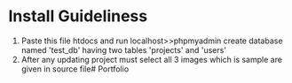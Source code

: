 
  # Install Guideliness


  1) Paste this file htdocs and run localhost>>phpmyadmin
  create database named 'test_db' having two tables 'projects' and 'users'
 2) After any updating project must select all 3 images which is sample are given in source file#   P o r t f o l i o  
 